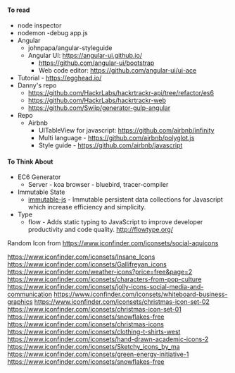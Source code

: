 
#### To read
- node inspector
- nodemon -debug app.js
- Angular
  - johnpapa/angular-styleguide
  - Angular UI: https://angular-ui.github.io/
    - https://github.com/angular-ui/bootstrap
    - Web code editor: https://github.com/angular-ui/ui-ace
- Tutorial - https://egghead.io/
- Danny's repo
  - https://github.com/HackrLabs/hackrtrackr-api/tree/refactor/es6
  - https://github.com/HackrLabs/hackrtrackr-web
  - https://github.com/Swiip/generator-gulp-angular
- Repo
  - Airbnb
    - UITableView for javascript: https://github.com/airbnb/infinity
    - Multi language - https://github.com/airbnb/polyglot.js
    - Style guide - https://github.com/airbnb/javascript

#### To Think About
- EC6 Generator
  - Server - koa
  browser - bluebird, tracer-compiler
- Immutable State
  - [immutable-js](http://facebook.github.io/immutable-js/) - Immutable persistent data collections for Javascript which increase efficiency and simplicity.
- Type
  - flow - Adds static typing to JavaScript to improve developer productivity and code quality. http://flowtype.org/


Random Icon from
https://www.iconfinder.com/iconsets/social-aquicons

https://www.iconfinder.com/iconsets/Insane_Icons
https://www.iconfinder.com/iconsets/Gallifreyan_icons
https://www.iconfinder.com/weather-icons?price=free&page=2
https://www.iconfinder.com/iconsets/characters-from-pop-culture
https://www.iconfinder.com/iconsets/jolly-icons-social-media-and-communication
https://www.iconfinder.com/iconsets/whiteboard-business-graphics
https://www.iconfinder.com/iconsets/christmas-icon-set-02
https://www.iconfinder.com/iconsets/christmas-icon-set-01
https://www.iconfinder.com/iconsets/snowflakes-free
https://www.iconfinder.com/iconsets/christmas-icons
https://www.iconfinder.com/iconsets/clothing-t-shirts-west
https://www.iconfinder.com/iconsets/hand-drawn-academic-icons-2
https://www.iconfinder.com/iconsets/Sketchy_icons_by_ma
https://www.iconfinder.com/iconsets/green-energy-initiative-1
https://www.iconfinder.com/iconsets/snowflakes-free
